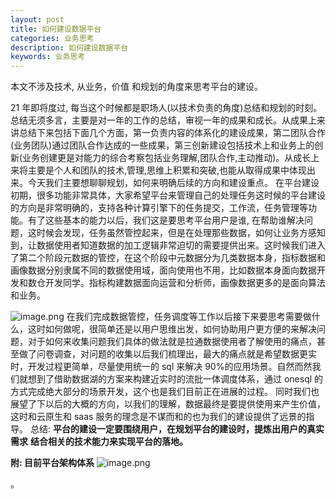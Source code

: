 ```yaml
---
layout: post
title: 如何建设数据平台
categories: 业务思考
description: 如何建设数据平台
keywords: 业务思考
---
```


<meta name="referrer" content="no-referrer"/>

本文不涉及技术, 从业务，价值 和规划的角度来思考平台的建设。

21 年即将度过, 每当这个时候都是职场人(以技术负责的角度)总结和规划的时刻。总结无须多言，主要是对一年的工作的总结，审视一年的成果和成长。从成果上来讲总结下来包括下面几个方面，第一负责内容的体系化的建设成果，第二团队合作(业务团队)通过团队合作达成的一些成果，第三创新建设包括技术上和业务上的创新(业务创建更是对能力的综合考察包括业务理解,团队合作,主动推动)。从成长上来将主要是个人和团队的技术,管理,思维上积累和突破,也能从取得成果中体现出来。今天我们主要想聊聊规划，如何来明确后续的方向和建设重点。
在平台建设初期，很多功能非常具体，大家希望平台来管理自己的处理任务这时候的平台建设的方向是非常明确的，支持各种计算引擎下的任务提交，工作流，任务管理等功能。有了这些基本的能力以后，我们这是要思考平台用户是谁, 在帮助谁解决问题，这时候会发现，任务虽然管控起来，但是在处理那些数据，如何让业务方感知到，让数据使用者知道数据的加工逻辑非常迫切的需要提供出来。这时候我们进入了第二个阶段元数据的管控，在这个阶段中元数据分为几类数据本身，指标数据和画像数据分别隶属不同的数据使用域，面向使用也不用，比如数据本身面向数据开发和数仓开发同学。指标构建数据面向运营和分析师，画像数据更多的是面向算法和业务。

![image.png](https://cdn.nlark.com/yuque/0/2021/png/659846/1639579846176-ef2200e7-2b1e-4373-b985-fd3daa850fa4.png#clientId=u7f06aeae-74eb-4&from=paste&height=340&id=u35d8c88b&margin=%5Bobject%20Object%5D&name=image.png&originHeight=680&originWidth=1758&originalType=binary&ratio=1&size=163419&status=done&style=none&taskId=u7a9e7d25-b79a-40e0-93ca-dbaf0f418aa&width=879)
在我们完成数据管控，任务调度等工作以后接下来要思考需要做什么，这时如何做呢，很简单还是以用户思维出发，如何协助用户更方便的来解决问题，对于如何来收集问题我们具体的做法就是拉通数据使用者了解使用的痛点，甚至做了问卷调查，对问题的收集以后我们梳理出，最大的痛点就是希望数据更实时，开发过程更简单，尽量使用统一的 sql 来解决 90%的应用场景。自然而然我们就想到了借助数据湖的方案来构建近实时的流批一体调度体系，通过 onesql 的方式完成绝大部分的场景开发，这个也是我们目前正在进展的过程。
同时我们也展望了下以后的大概的方向，以我们的理解，数据最终是要提供使用来产生价值，这时和云原生和 saas 服务的理念是不谋而和的也为我们的建设提供了远景的指导。
总结: **平台的建设一定要围绕用户，在规划平台的建设时，提炼出用户的真实需求**
**结合相关的技术能力来实现平台的落地。**

**附: 目前平台架构体系**
![image.png](https://cdn.nlark.com/yuque/0/2021/png/659846/1639571267754-e4f430e1-470c-44a2-86dd-9d2b01f2494a.png#clientId=ued49b39f-2489-4&from=paste&height=306&id=ue908592a&margin=%5Bobject%20Object%5D&name=image.png&originHeight=442&originWidth=831&originalType=binary&ratio=1&size=78742&status=done&style=none&taskId=ue33019e8-7ca3-40f2-888e-7ad6827eda1&width=574.5)

。
